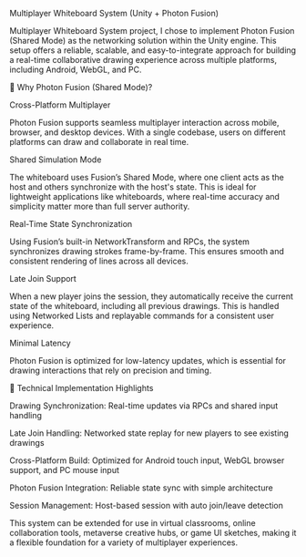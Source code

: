 Multiplayer Whiteboard System (Unity + Photon Fusion)

Multiplayer Whiteboard System project, I chose to implement Photon Fusion (Shared Mode) as the networking solution within the Unity engine. This setup offers a reliable, scalable, and easy-to-integrate approach for building a real-time collaborative drawing experience across multiple platforms, including Android, WebGL, and PC.

🎯 Why Photon Fusion (Shared Mode)?

Cross-Platform Multiplayer

Photon Fusion supports seamless multiplayer interaction across mobile, browser, and desktop devices. With a single codebase, users on different platforms can draw and collaborate in real time.

Shared Simulation Mode

The whiteboard uses Fusion’s Shared Mode, where one client acts as the host and others synchronize with the host's state. This is ideal for lightweight applications like whiteboards, where real-time accuracy and simplicity matter more than full server authority.

Real-Time State Synchronization

Using Fusion’s built-in NetworkTransform and RPCs, the system synchronizes drawing strokes frame-by-frame. This ensures smooth and consistent rendering of lines across all devices.

Late Join Support

When a new player joins the session, they automatically receive the current state of the whiteboard, including all previous drawings. This is handled using Networked Lists and replayable commands for a consistent user experience.

Minimal Latency

Photon Fusion is optimized for low-latency updates, which is essential for drawing interactions that rely on precision and timing.

🔧 Technical Implementation Highlights

Drawing Synchronization: Real-time updates via RPCs and shared input handling

Late Join Handling: Networked state replay for new players to see existing drawings

Cross-Platform Build: Optimized for Android touch input, WebGL browser support, and PC mouse input

Photon Fusion Integration: Reliable state sync with simple architecture

Session Management: Host-based session with auto join/leave detection

This system can be extended for use in virtual classrooms, online collaboration tools, metaverse creative hubs, or game UI sketches, making it a flexible foundation for a variety of multiplayer experiences.
